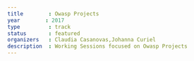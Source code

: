 ```yaml
---
title        : Owasp Projects
year		: 2017
type         : track
status       : featured
organizers   : Claudia Casanovas,Johanna Curiel
description  : Working Sessions focused on Owasp Projects
---
```

